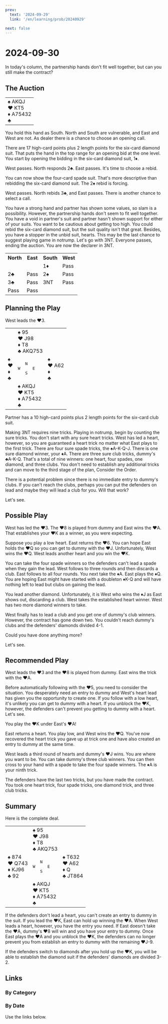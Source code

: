 ```yaml
---
prev:
  text: '2024-09-29'
  link: '/en/learning/prob/20240929'

next: false
---
```


# 2024-09-30

In today's column, the partnership hands don't fit well together, but can you still make the contract?

<Badge type="warning" text="Play"/>

## The Auction

<table class="hand">
	<tr>
		<td>♠ AKQJ<br>♥ KT5<br>♦ A75432<br>♣ </td>
	</tr>
</table>

You hold this hand as South. North and South are vulnerable, and East and West are not. As dealer there is a chance to choose an opening call.

There are 17 high-card points plus 2 length points for the six-card diamond suit. That puts the hand in the top range for an opening bid at the one level. You start by opening the bidding in the six-card diamond suit, 1♦.

West passes. North responds 2♣. East passes. It's time to choose a rebid.

You can now show the four-card spade suit. That's more descriptive than rebidding the six-card diamond suit. The 2♠ rebid is forcing.

West passes. North rebids 3♣, and East passes. There is another chance to select a call.

You have a strong hand and partner has shown some values, so slam is a possibility. However, the partnership hands don't seem to fit well together. You have a void in partner's suit and partner hasn't shown support for either of your suits. You want to be cautious about getting too high. You could rebid the six-card diamond suit, but the suit quality isn't that great. Besides, you have a stopper in the unbid suit, hearts. This may be the last chance to suggest playing game in notrump. Let's go with 3NT. Everyone passes, ending the auction. You are now the declarer in 3NT.

<table class="auction">
	<tr>
		<th>North</th>
		<th>East</th>
		<th>South</th>
		<th>West</th>
	</tr>
	<tr>
		<td></td>
		<td></td>
		<td>1♦</td>
		<td>Pass</td>
	</tr>
	<tr>
		<td>2♣</td>
		<td>Pass</td>
		<td>2♠</td>
		<td>Pass</td>
	</tr>
	<tr>
		<td>3♣</td>
		<td>Pass</td>
		<td>3NT</td>
		<td>Pass</td>
	</tr>
	<tr>
		<td>Pass</td>
		<td>Pass</td>
		<td></td>
		<td></td>
	</tr>
</table>

## Planning the Play

West leads the ♥3.

<table class="deal">
	<tr>
		<td></td>
		<td>♠ 95<br>♥ J98<br>♦ T8<br>♣ AKQ753</td>
		<td></td>
	</tr>
	<tr>
		<td>♠ <br>♥ <br>♦ <br>♣ </td>
		<td><pre>   N<br>W     E<br>   S</pre></td>
		<td>♠ <br>♥ A62<br>♦ <br>♣ </td>
	</tr>
	<tr>
		<td></td>
		<td>♠ AKQJ<br>♥ KT5<br>♦ A75432<br>♣ </td>
		<td></td>
	</tr>
</table>

Partner has a 10 high-card points plus 2 length points for the six-card club suit.

Making 3NT requires nine tricks. Playing in notrump, begin by counting the sure tricks. You don't start with any sure heart tricks. West has led a heart, however, so you are guaranteed a heart trick no matter what East plays to the first trick. There are four sure spade tricks, the ♠A-K-Q-J. There is one sure diamond winner, your ♦A. There are three sure club tricks, dummy's ♣A-K-Q. That's a total of nine winners: one heart, four spades, one diamond, and three clubs. You don't need to establish any additional tricks and can move to the third stage of the plan, Consider the Order.

There is a potential problem since there is no immediate entry to dummy's clubs. If you can't reach the clubs, perhaps you can put the defenders on lead and maybe they will lead a club for you. Will that work?

Let's see.

## Possible Play

West has led the ♥3. The ♥8 is played from dummy and East wins the ♥A. That establishes your ♥K as a winner, as you were expecting.

Suppose you play a low heart. East returns the ♥6. You can hope East holds the ♥Q so you can get to dummy with the ♥J. Unfortunately, West wins the ♥Q. West leads another heart and you win the ♥K.

You can take the four spade winners so the defenders can't lead a spade when they gain the lead. West follows to three rounds and then discards a club. East follows to all four rounds. You next take the ♦A. East plays the ♦Q. You are hoping East might have started with a doubleton ♦K-Q and will have nothing left to lead but clubs on gaining the lead.

You lead another diamond. Unfortunately, it is West who wins the ♦J as East shows out, discarding a club. West takes the established heart winner. West has two more diamond winners to take.

West finally has to lead a club and you get one of dummy's club winners. However, the contract has gone down two. You couldn't reach dummy's clubs and the defenders' diamonds divided 4-1.

Could you have done anything more?

Let's see.

## Recommended Play

West leads the ♥3 and the ♥8 is played from dummy. East wins the trick with the ♥A.

Before automatically following with the ♥5, you need to consider the situation. You desperately need an entry to dummy and West's heart lead has given you the opportunity to create one. If you follow with a low heart, it's unlikely you can get to dummy with a heart. If you unblock the ♥K, however, the defenders can't prevent you getting to dummy with a heart. Let's see.

You play the ♥K under East's ♥A!

East returns a heart. You play low, and West wins the ♥Q. You've now recovered the heart trick you gave up at trick one and have also created an entry to dummy at the same time.

West leads a third round of hearts and dummy's ♥J wins. You are where you want to be. You can take dummy's three club winners. You can then cross to your hand with a spade to take the four spade winners. The ♦A is your ninth trick.

The defenders have the last two tricks, but you have made the contract. You took one heart trick, four spade tricks, one diamond trick, and three club tricks.

## Summary

Here is the complete deal.

<table class="deal">
	<tr>
		<td></td>
		<td>♠ 95<br>♥ J98<br>♦ T8<br>♣ AKQ753</td>
		<td></td>
	</tr>
	<tr>
		<td>♠ 874<br>♥ Q743<br>♦ KJ96<br>♣ 92</td>
		<td><pre>   N<br>W     E<br>   S</pre></td>
		<td>♠ T632<br>♥ A62<br>♦ Q<br>♣ JT864</td>
	</tr>
	<tr>
		<td></td>
		<td>♠ AKQJ<br>♥ KT5<br>♦ A75432<br>♣ </td>
		<td></td>
	</tr>
</table>

If the defenders don't lead a heart, you can't create an entry to dummy in the suit. If you lead the ♥K, East can hold up winning the ♥A. When West leads a heart, however, you have the entry you need. If East doesn't take the ♥A, dummy's ♥8 will win and you have your entry to dummy. Once East plays the ♥A and you unblock the ♥K, the defenders can no longer prevent you from establish an entry to dummy with the remaining ♥J-9.

If the defenders switch to diamonds after you hold up the ♥K, you will be able to establish the diamond suit if the defenders' diamonds are divided 3-2.

## Links

[<Badge type="tip" text="Go to Practice"/>](/en/practice/prob/20240930)

### By Category

[<Badge type="tip" text="<--"/>](/en/learning/prob/20240928)
[<Badge type="tip" text="Calendar"/>](/en/learning/calendar/202409)
[<Badge type="info" text="-->"/>](/en/learning/prob/20240930#links)

### By Date

Use the links below.